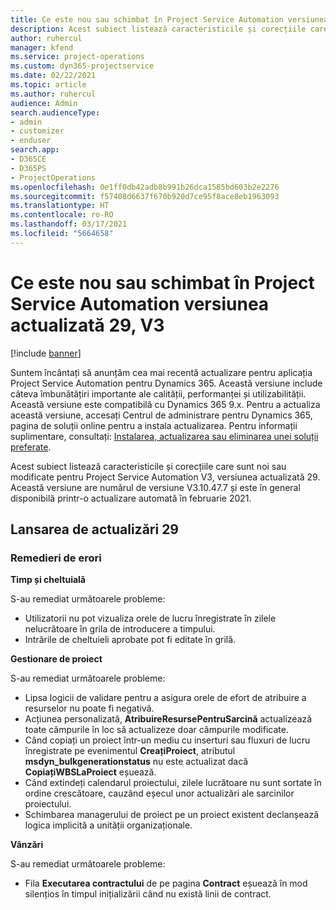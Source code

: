 ```yaml
---
title: Ce este nou sau schimbat în Project Service Automation versiunea actualizată 29, V3
description: Acest subiect listează caracteristicile și corecțiile care sunt disponibile în Project Service Automation V3, versiunea actualizată 29, V3.
author: ruhercul
manager: kfend
ms.service: project-operations
ms.custom: dyn365-projectservice
ms.date: 02/22/2021
ms.topic: article
ms.author: ruhercul
audience: Admin
search.audienceType:
- admin
- customizer
- enduser
search.app:
- D365CE
- D365PS
- ProjectOperations
ms.openlocfilehash: 0e1ff0db42adb8b991b26dca1585bd603b2e2276
ms.sourcegitcommit: f57408d6637f670b920d7ce95f8ace8eb1963093
ms.translationtype: HT
ms.contentlocale: ro-RO
ms.lasthandoff: 03/17/2021
ms.locfileid: "5664658"
---
```

# <a name="whats-new-or-changed-in-project-service-automation-update-release-29-v3"></a>Ce este nou sau schimbat în Project Service Automation versiunea actualizată 29, V3

[!include [banner](../includes/psa-now-project-operations.md)]

Suntem încântați să anunțăm cea mai recentă actualizare pentru aplicația Project Service Automation pentru Dynamics 365. Această versiune include câteva îmbunătățiri importante ale calității, performanței și utilizabilității. Această versiune este compatibilă cu Dynamics 365 9.x. Pentru a actualiza această versiune, accesați Centrul de administrare pentru Dynamics 365, pagina de soluții online pentru a instala actualizarea. Pentru informații suplimentare, consultați: [Instalarea, actualizarea sau eliminarea unei soluții preferate](https://docs.microsoft.com/power-platform/admin/install-remove-preferred-solution).

Acest subiect listează caracteristicile și corecțiile care sunt noi sau modificate pentru Project Service Automation V3, versiunea actualizată 29. Această versiune are numărul de versiune V3.10.47.7 și este în general disponibilă printr-o actualizare automată în februarie 2021.

## <a name="update-release-29"></a>Lansarea de actualizări 29

### <a name="bug-fixes"></a>Remedieri de erori

**Timp și cheltuială**

S-au remediat următoarele probleme:

- Utilizatorii nu pot vizualiza orele de lucru înregistrate în zilele nelucrătoare în grila de introducere a timpului.
- Intrările de cheltuieli aprobate pot fi editate în grilă.

**Gestionare de proiect**

S-au remediat următoarele probleme:

- Lipsa logicii de validare pentru a asigura orele de efort de atribuire a resurselor nu poate fi negativă.
- Acțiunea personalizată, **AtribuireResursePentruSarcină** actualizează toate câmpurile în loc să actualizeze doar câmpurile modificate.
- Când copiați un proiect într-un mediu cu inserturi sau fluxuri de lucru înregistrate pe evenimentul **CreațiProiect**, atributul **msdyn_bulkgenerationstatus** nu este actualizat dacă **CopiațiWBSLaProiect** eșuează.
- Când extindeți calendarul proiectului, zilele lucrătoare nu sunt sortate în ordine crescătoare, cauzând eșecul unor actualizări ale sarcinilor proiectului.
- Schimbarea managerului de proiect pe un proiect existent declanșează logica implicită a unității organizaționale.

**Vânzări**

S-au remediat următoarele probleme:

- Fila **Executarea contractului** de pe pagina **Contract** eșuează în mod silențios în timpul inițializării când nu există linii de contract.
